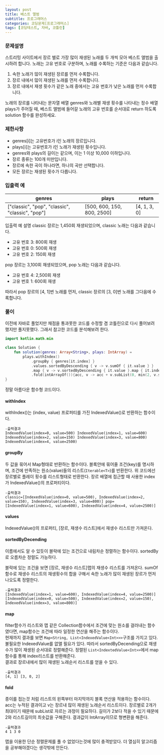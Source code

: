 ```yaml
---
layout: post 
title: 베스트 앨범
subtitle: 프로그래머스
categories: 코딩문제[프로그래머스]
tags: [코딩테스트, 자바, 코틀린]
---
```

### 문제설명
스트리밍 사이트에서 장르 별로 가장 많이 재생된 노래를 두 개씩 모아 베스트 앨범을 출시하려 합니다. 노래는 고유 번호로 구분하며, 노래를 수록하는 기준은 다음과 같습니다.

1. 속한 노래가 많이 재생된 장르를 먼저 수록합니다.
2. 장르 내에서 많이 재생된 노래를 먼저 수록합니다.
3. 장르 내에서 재생 횟수가 같은 노래 중에서는 고유 번호가 낮은 노래를 먼저 수록합니다.

노래의 장르를 나타내는 문자열 배열 genres와 노래별 재생 횟수를 나타내는 정수 배열 plays가 주어질 때, 베스트 앨범에 들어갈 노래의 고유 번호를 순서대로 return 하도록 solution 함수를 완성하세요.
### 제한사항
- genres[i]는 고유번호가 i인 노래의 장르입니다.
- plays[i]는 고유번호가 i인 노래가 재생된 횟수입니다.
- genres와 plays의 길이는 같으며, 이는 1 이상 10,000 이하입니다.
- 장르 종류는 100개 미만입니다.
- 장르에 속한 곡이 하나라면, 하나의 곡만 선택합니다.
- 모든 장르는 재생된 횟수가 다릅니다.
### 입출력 예

|genres| 	plays	                     |return|
|---|-----------------------------|---|
|["classic", "pop", "classic", "classic", "pop"]| 	[500, 600, 150, 800, 2500] | 	[4, 1, 3, 0] |

입출력 예 설명
classic 장르는 1,450회 재생되었으며, classic 노래는 다음과 같습니다.

- 고유 번호 3: 800회 재생
- 고유 번호 0: 500회 재생
- 고유 번호 2: 150회 재생

pop 장르는 3,100회 재생되었으며, pop 노래는 다음과 같습니다.

- 고유 번호 4: 2,500회 재생
- 고유 번호 1: 600회 재생

따라서 pop 장르의 [4, 1]번 노래를 먼저, classic 장르의 [3, 0]번 노래를 그다음에 수록합니다.

### 풀이
이전에 자바로 풀었지만 채점을 통과못한 코드를 수정할 겸 코틀린으로 다시 풀어보려 했지만 풀지못했다. 그래서 참고한 코드를 분석해보려 한다.

```kotlin
import kotlin.math.min

class Solution {
    fun solution(genres: Array<String>, plays: IntArray) = 
        plays.withIndex()
            .groupBy { genres[it.index] }
            .values.sortedByDescending { v -> v.sumOf { it.value } }
            .map { v -> v.sortedByDescending { it.value }.map { it.index } }
            .fold(intArrayOf()){acc, v -> acc + v.subList(0, min(2, v.size))}
}
```
정말 아름다운 함수형 코드이다. 

#### withIndex
withIndex()는 (index, value) 프로퍼티를 가진 IndexedValue()로 반환하는 함수이다.
```
-출력결과
IndexedValue(index=0, value=500) IndexedValue(index=1, value=600) IndexedValue(index=2, value=150) IndexedValue(index=3, value=800) IndexedValue(index=4, value=2500)
```
#### groupBy
두 값을 묶어서 Map형태로 반환하는 함수이다. 블록안에 묶어줄 조건(key)를 명시하며, 조건에 만족하는 원소(value)들의 리스트(```Iterable<T>```)를 반환한다.
위 코드에선 장르별로 플레이 횟수를 리스트형태로 반환한다. 장르 배열에 접근할 때 사용한 index가 IndexedValue()의 프로퍼티이다.
```
-출력결과
classic=[IndexedValue(index=0, value=500), IndexedValue(index=2, value=150), IndexedValue(index=3, value=800)] pop=[IndexedValue(index=1, value=600), IndexedValue(index=4, value=2500)]
```
#### values
IndexedValue()의 프로퍼티, [장르, 재생수 리스트]에서 재생수 리스트만 가져온다.
#### sortedByDecending
이름에서도 알 수 있듯이 블락에 있는 조건으로 내림차순 정렬하는 함수이다. sortedBy로 오름차순 정렬도 가능하다. <br>
 
블락에 있는 조건을 보면 [장르, 재생수 리스트]맵의 재생수 리스트를 가져온다. sumOf함수로 재생수 리스트의 재생횟수의 합을 구해서 속한 노래가 많이 재생된 장르가 먼저 나오도록 정렬한다.
```
-출력결과
[IndexedValue(index=1, value=600), IndexedValue(index=4, value=2500)] [IndexedValue(index=0, value=500), IndexedValue(index=2, value=150), IndexedValue(index=3, value=800)]
```
#### map
filter함수가 리스트와 맵 같은 Collection함수에서 조건에 맞는 원소를 걸러내는 함수였다면, map함수는 조건에 따라 일정한 연산을 해주는 함수이다.<br>
현재까지 결과를 보면 ```Map<String, List<IndexedValue<Int>>>```구조를 가지고 있다. 불필요한 IndexedValue를 없앨 필요가 있다.
따라서 sortedByDecending으로 재생수가 많이 재생된 순서대로 정렬해준다. 정렬된 ```List<IndextedValue<Int>>```에서 map함수를 통해 index리스트를 반환해준다.<br>
결과로 장르내에서 많이 재생된 노래순서 리스트를 얻을 수 있다.
```
-출력결과
[4, 1] [3, 0, 2]
```
#### fold
종이를 접는것 처럼 리스트의 왼쪽부터 마지막까지 블록 연산을 적용하는 함수이다.
acc는 누적된 결과이고 v는 장르내 많이 재생된 노래순서 리스트이다. 장르별로 2개가 최대이기 때문에 subList로 자르는 과정이 필요하다. 길이가 2보다 적을 수 있기 때문에 2와 리스트길이의 최솟값을 구해준다. 결과값이 IntArray이므로 형변환을 해준다.
```
-출력결과
4 1 3 0 
```

맵을 이용한 단순 정렬문제를 풀 수 없었다는것에 많이 충격받았다. 더 열심히 알고리즘을 공부해야겠다는 생각밖에 안든다.
